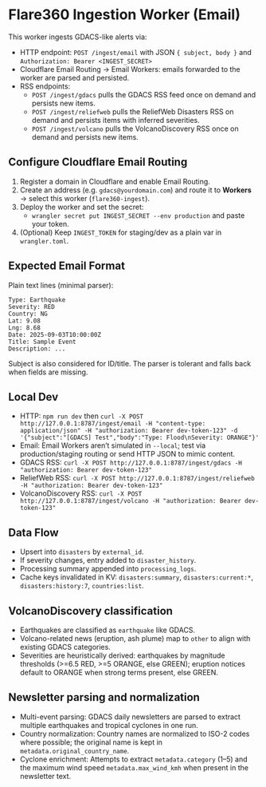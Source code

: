# Flare360 Ingestion Worker (Email)

This worker ingests GDACS-like alerts via:

- HTTP endpoint: `POST /ingest/email` with JSON `{ subject, body }` and `Authorization: Bearer <INGEST_SECRET>`
- Cloudflare Email Routing → Email Workers: emails forwarded to the worker are parsed and persisted.
- RSS endpoints:
   - `POST /ingest/gdacs` pulls the GDACS RSS feed once on demand and persists new items.
   - `POST /ingest/reliefweb` pulls the ReliefWeb Disasters RSS on demand and persists items with inferred severities.
   - `POST /ingest/volcano` pulls the VolcanoDiscovery RSS once on demand and persists new items.

## Configure Cloudflare Email Routing

1. Register a domain in Cloudflare and enable Email Routing.
2. Create an address (e.g. `gdacs@yourdomain.com`) and route it to **Workers** → select this worker (`flare360-ingest`).
3. Deploy the worker and set the secret:
   - `wrangler secret put INGEST_SECRET --env production` and paste your token.
4. (Optional) Keep `INGEST_TOKEN` for staging/dev as a plain var in `wrangler.toml`.

## Expected Email Format

Plain text lines (minimal parser):

```
Type: Earthquake
Severity: RED
Country: NG
Lat: 9.08
Lng: 8.68
Date: 2025-09-03T10:00:00Z
Title: Sample Event
Description: ...
```

Subject is also considered for ID/title. The parser is tolerant and falls back when fields are missing.

## Local Dev

- HTTP: `npm run dev` then `curl -X POST http://127.0.0.1:8787/ingest/email -H "content-type: application/json" -H "authorization: Bearer dev-token-123" -d '{"subject":"[GDACS] Test","body":"Type: Flood\nSeverity: ORANGE"}'`
- Email: Email Workers aren’t simulated in `--local`; test via production/staging routing or send HTTP JSON to mimic content.
- GDACS RSS: `curl -X POST http://127.0.0.1:8787/ingest/gdacs -H "authorization: Bearer dev-token-123"`
- ReliefWeb RSS: `curl -X POST http://127.0.0.1:8787/ingest/reliefweb -H "authorization: Bearer dev-token-123"`
- VolcanoDiscovery RSS: `curl -X POST http://127.0.0.1:8787/ingest/volcano -H "authorization: Bearer dev-token-123"`

## Data Flow

- Upsert into `disasters` by `external_id`.
- If severity changes, entry added to `disaster_history`.
- Processing summary appended into `processing_logs`.
- Cache keys invalidated in KV: `disasters:summary`, `disasters:current:*`, `disasters:history:7`, `countries:list`.

## VolcanoDiscovery classification

- Earthquakes are classified as `earthquake` like GDACS.
- Volcano-related news (eruption, ash plume) map to `other` to align with existing GDACS categories.
- Severities are heuristically derived: earthquakes by magnitude thresholds (>=6.5 RED, >=5 ORANGE, else GREEN); eruption notices default to ORANGE when strong terms present, else GREEN.

## Newsletter parsing and normalization

- Multi-event parsing: GDACS daily newsletters are parsed to extract multiple earthquakes and tropical cyclones in one run.
- Country normalization: Country names are normalized to ISO-2 codes where possible; the original name is kept in `metadata.original_country_name`.
- Cyclone enrichment: Attempts to extract `metadata.category` (1–5) and the maximum wind speed `metadata.max_wind_kmh` when present in the newsletter text.
